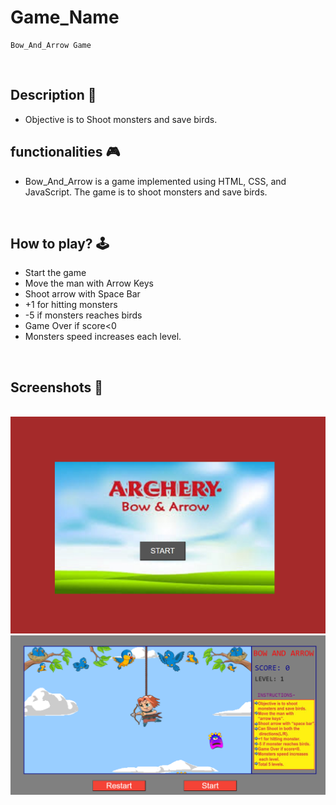# **Game_Name** 

    Bow_And_Arrow Game

<br>

## **Description 📃**
<!-- add your game description here  -->
- Objective is to Shoot monsters and save birds.

## **functionalities 🎮**
<!-- add functionalities over here -->
- Bow_And_Arrow is a game implemented using HTML, CSS, and JavaScript. The game is to shoot monsters and save birds.
<br>

## **How to play? 🕹️**
<!-- add the steps how to play games -->
- Start the game
- Move the man with Arrow Keys
- Shoot arrow with Space Bar
- +1 for hitting monsters
- -5 if monsters reaches birds
- Game Over if score<0
- Monsters speed increases each level.

<br>

## **Screenshots 📸**

<br>
<!-- add your screenshots like this -->
<!-- ![image](url) -->

<img src="images/Screenshot1.PNG">
<img src="images/Screenshot2.PNG">
<br>

